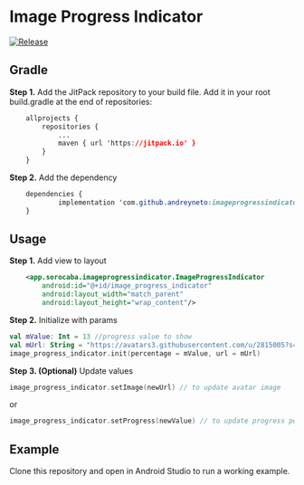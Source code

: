 # Image Progress Indicator
[![Release](https://jitpack.io/v/andreyneto/imageprogressindicator.svg)](https://jitpack.io/#andreyneto/imageprogressindicator/1.0.1)
##  Gradle
**Step 1.** Add the JitPack repository to your build file.
Add it in your root build.gradle at the end of repositories:
```css
	allprojects {
		repositories {
			...
			maven { url 'https://jitpack.io' }
		}
	}
```
**Step 2.**  Add the dependency

```css
	dependencies {
	        implementation 'com.github.andreyneto:imageprogressindicator:1.0.1'
	}
```
## Usage
**Step 1.** Add view to layout
```xml
    <app.sorocaba.imageprogressindicator.ImageProgressIndicator
        android:id="@+id/image_progress_indicator"
        android:layout_width="match_parent"
        android:layout_height="wrap_content"/>
```
**Step 2.** Initialize with params
```kotlin
val mValue: Int = 13 //progress value to show
val mUrl: String = "https://avatars3.githubusercontent.com/u/2815005?s=460&v=4" //avatar url
image_progress_indicator.init(percentage = mValue, url = mUrl)
```
**Step 3. (Optional)** Update values
```kotlin
image_progress_indicator.setImage(newUrl) // to update avatar image
```
or 
```kotlin
image_progress_indicator.setProgress(newValue) // to update progress percentage
```
## Example
Clone this repository and open in Android Studio to run a working example.
